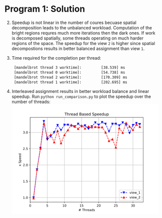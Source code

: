 Program 1: Solution
===================

2. Speedup is not linear in the number of coures becuase spatial decomposition leads to the unbalanced workload. Computation of the bright regions requres much more iterations then the dark ones. If work is decomposed spatially, some threads operating on much harder regions of the space. The speedup for the view `2` is higher since spatial decompostions results in better balanced assignment than view `1`.
3. Time required for the completion per thread:

        [mandelbrot thread 3 worktime]:         [38.539] ms
        [mandelbrot thread 0 worktime]:         [54.738] ms
        [mandelbrot thread 2 worktime]:         [170.309] ms
        [mandelbrot thread 1 worktime]:         [202.695] ms

4. Interleaved assignment results in better workload balance and linear speedup. Run `python run_comparison.py` to plot the speedup over the number of threads: ![speedup plot](speedup_comparison.svg)
